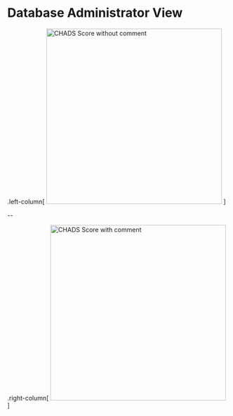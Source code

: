 # Database Administrator View


.left-column[
    <img src="images/chads_score.png" width="400" alt="CHADS Score without comment">
]

--

.right-column[
    <img src="images/chads_score_with_comment.png" width="400" alt="CHADS Score with comment">
]

